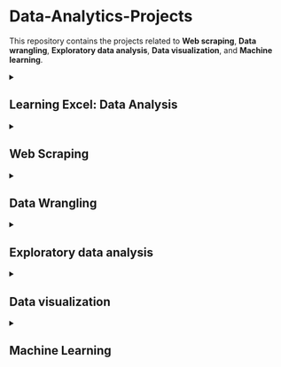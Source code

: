 # Data-Analytics-Projects


This repository contains the projects related to **Web scraping**, **Data wrangling**, **Exploratory data analysis**, **Data visualization**, and **Machine learning**. 

  <details id=1>
<summary><h2>  Learning Excel: Data Analysis </h2></summary>
  
  1. Chapter 1 [posts](https://github.com/pe1l1nl1/Data-Analytics-Projects/tree/main/Learning%20Excel%20Data%20Analysis/Chapter01)
  2. Chapter 2 [posts]()
</details>


<details id=2>
<summary><h2>  Web Scraping </h2></summary>

Scraping Dynamic Websites
  
1. Scraping Financial Times [Codes](https://github.com/pe1l1nl1/Data-Analytics-Projects/tree/main/Web%20Scraping)
1. Documentation as [Screenshots](https://github.com/pe1l1nl1/Data-Analytics-Projects/wiki)



</details>


<details id=3>
<summary><h2>  Data Wrangling </h2></summary>


  
1. My Github recent [posts](https://github.com/pe1l1nl1/pe1l1nl1/tree/main/_posts)

</details>



<details id=4>
<summary><h2>  Exploratory data analysis </h2></summary>
1. My Github recent [posts]()

</details>

<details id=5>
<summary><h2> Data visualization</h2></summary>
  
1. Data Visualization [Projects](https://github.com/pe1l1nl1/Data-Analytics-Projects/tree/a12a4a5def4dba2a3e42a4fcfe32487cc537337f/DataVisualization)
  **Tools used:** HTML, CSS, SVG, JSON, APIs and AJAX

</details>



<details id=6>
<summary><h2>  Machine Learning </h2></summary>
1. My Github recent [posts](https://github.com/pe1l1nl1/pe1l1nl1/tree/main/_posts)
  

</details>



